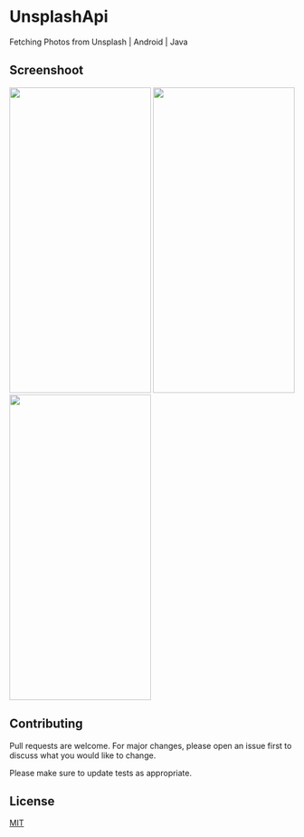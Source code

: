 # UnsplashApi
Fetching Photos from Unsplash | Android | Java 


## Screenshoot

<img src="https://github.com/yasineryigit/UnsplashApi/blob/master/screenshoot/1.png" width="250" height="539" />
<img src="https://github.com/yasineryigit/UnsplashApi/blob/master/screenshoot/1.png" width="250" height="539" />
<img src="https://github.com/yasineryigit/UnsplashApi/blob/master/screenshoot/1.png" width="250" height="539" />



## Contributing
Pull requests are welcome. For major changes, please open an issue first to discuss what you would like to change.

Please make sure to update tests as appropriate.

## License
[MIT](https://choosealicense.com/licenses/mit/)
